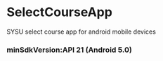 # SelectCourseApp
SYSU select course app for android mobile devices

### minSdkVersion:API 21 (Android 5.0)
